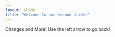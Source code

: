 ```yaml
---
layout: slide
title: "Welcome to our second slide!"
---
```

Changes and More!
Use the left arrow to go back!
